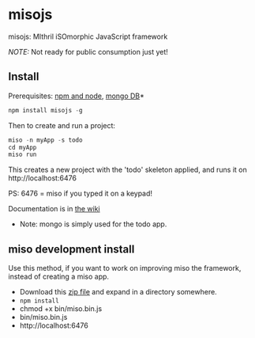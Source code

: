 misojs
======

misojs: MIthril iSOmorphic JavaScript framework

_NOTE:_ Not ready for public consumption just yet!

## Install

Prerequisites: [npm and node](http://nodejs.org/), [mongo DB](http://www.mongodb.org/)*

```javascript
npm install misojs -g
```

Then to create and run a project:

```javascript
miso -n myApp -s todo
cd myApp
miso run
```

This creates a new project with the 'todo' skeleton applied, and runs it on http://localhost:6476

PS: 6476 = miso if you typed it on a keypad!

Documentation is in [the wiki](../../wiki)

* Note: mongo is simply used for the todo app.

## miso development install

Use this method, if you want to work on improving miso the framework, instead of creating a miso app.

* Download this [zip file](https://github.com/jsguy/misojs/archive/master.zip) and expand in a directory somewhere.
* `npm install`
* chmod +x bin/miso.bin.js
* bin/miso.bin.js
* http://localhost:6476

